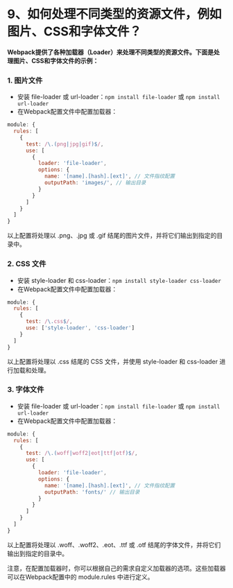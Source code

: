 # 9、如何处理不同类型的资源文件，例如图片、CSS和字体文件？

**Webpack提供了各种加载器（Loader）来处理不同类型的资源文件。下面是处理图片、CSS和字体文件的示例：**

### 1. 图片文件

- 安装 file-loader 或 url-loader：`npm install file-loader` 或 `npm install url-loader`
- 在Webpack配置文件中配置加载器：

```javascript
module: {
  rules: [
    {
      test: /\.(png|jpg|gif)$/,
      use: [
        {
          loader: 'file-loader',
          options: {
            name: '[name].[hash].[ext]', // 文件指纹配置
            outputPath: 'images/', // 输出目录
          }
        }
      ]
    }
  ]
}
```

以上配置将处理以 .png、.jpg 或 .gif 结尾的图片文件，并将它们输出到指定的目录中。

### 2. CSS 文件

- 安装 style-loader 和 css-loader：`npm install style-loader css-loader`
- 在Webpack配置文件中配置加载器：

```javascript
module: {
  rules: [
    {
      test: /\.css$/,
      use: ['style-loader', 'css-loader']
    }
  ]
}
```

以上配置将处理以 .css 结尾的 CSS 文件，并使用 style-loader 和 css-loader 进行加载和处理。

### 3. 字体文件

- 安装 file-loader 或 url-loader：`npm install file-loader` 或 `npm install url-loader`
- 在Webpack配置文件中配置加载器：

```javascript
module: {
  rules: [
    {
      test: /\.(woff|woff2|eot|ttf|otf)$/,
      use: [
        {
          loader: 'file-loader',
          options: {
            name: '[name].[hash].[ext]', // 文件指纹配置
            outputPath: 'fonts/' // 输出目录
          }
        }
      ]
    }
  ]
}
```

以上配置将处理以 .woff、.woff2、.eot、.ttf 或 .otf 结尾的字体文件，并将它们输出到指定的目录中。

注意，在配置加载器时，你可以根据自己的需求自定义加载器的选项。这些加载器可以在Webpack配置中的 module.rules 中进行定义。